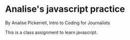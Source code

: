 # Analise's javascript practice

By Analise Pickerrell, Intro to Coding for Journalists

This is a class assignment to learn javascript.